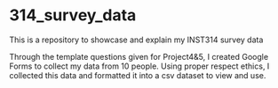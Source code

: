 # 314_survey_data
This is a repository to showcase and explain my INST314 survey data

Through the template questions given for Project4&5, I created Google Forms to collect my data from 10 people. Using proper respect ethics, I collected this data and formatted it into a csv dataset to view and use.

